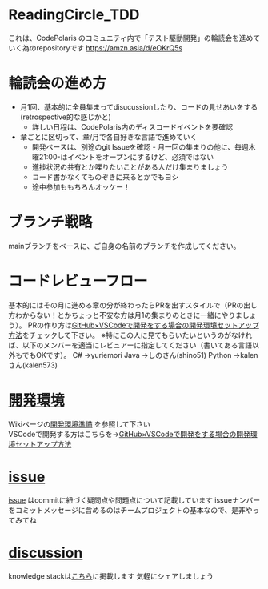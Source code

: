 # ReadingCircle_TDD

これは、CodePolaris のコミュニティ内で「テスト駆動開発」の輪読会を進めていく為のrepositoryです
https://amzn.asia/d/eOKrQ5s


# 輪読会の進め方
- 月1回、基本的に全員集まってdisucussionしたり、コードの見せあいをする(retrospective的な感じかと)
    - 詳しい日程は、CodePolaris内のディスコードイベントを要確認
- 章ごとに区切って、章/月で各自好きな言語で進めていく
    - 開発ペースは、別途のgit Issueを確認
      ﻿- 月一回の集まりの他に、毎週木曜21:00-はイベントをオープンにするけど、必須ではない
    - 進捗状況の共有とか喋りたいことがある人だけ集まりましょう
    - コード書かなくてものぞきに来るとかでもヨシ
    - 途中参加ももちろんオッケー！

# ブランチ戦略
mainブランチをベースに、ご自身の名前のブランチを作成してください。

# コードレビューフロー
基本的にはその月に進める章の分が終わったらPRを出すスタイルで（PRの出し方わからない！とかちょっと不安な方は月1の集まりのときに一緒にやりましょう）。
PRの作り方は[GitHub×VSCodeで開発をする場合の開発環境セットアップ方法](https://github.com/code-polaris/reading-circle-tdd/wiki/GitHub%C3%97VSCode%E3%81%A7%E9%96%8B%E7%99%BA%E3%82%92%E3%81%99%E3%82%8B%E5%A0%B4%E5%90%88%E3%81%AE%E9%96%8B%E7%99%BA%E7%92%B0%E5%A2%83%E3%82%BB%E3%83%83%E3%83%88%E3%82%A2%E3%83%83%E3%83%97%E6%96%B9%E6%B3%95)をチェックして下さい。
※特にこの人に見てもらいたいというのがなければ、以下のメンバーを適当にレビュアーに指定してください（書いてある言語以外もでもOKです）。
C# →yuriemori
Java →しのさん(shino51)
Python →kalenさん(kalen573)

# [開発環境](https://github.com/code-polaris/reading-circle-tdd/wiki/%E9%96%8B%E7%99%BA%E7%92%B0%E5%A2%83%E6%BA%96%E5%82%99)
Wikiページの[開発環境準備](https://github.com/code-polaris/reading-circle-tdd/wiki/%E9%96%8B%E7%99%BA%E7%92%B0%E5%A2%83%E6%BA%96%E5%82%99) を参照して下さい <br>
VSCodeで開発する方はこちらを→[GitHub×VSCodeで開発をする場合の開発環境セットアップ方法](https://github.com/code-polaris/reading-circle-tdd/wiki/GitHub%C3%97VSCode%E3%81%A7%E9%96%8B%E7%99%BA%E3%82%92%E3%81%99%E3%82%8B%E5%A0%B4%E5%90%88%E3%81%AE%E9%96%8B%E7%99%BA%E7%92%B0%E5%A2%83%E3%82%BB%E3%83%83%E3%83%88%E3%82%A2%E3%83%83%E3%83%97%E6%96%B9%E6%B3%95)

# [issue](https://github.com/code-polaris/reading-circle-tdd/issues)
[issue](https://github.com/code-polaris/reading-circle-tdd/issues) はcommitに紐づく疑問点や問題点について記載しています
issueナンバーをコミットメッセージに含めるのはチームプロジェクトの基本なので、是非やってみてね

# [discussion](https://github.com/code-polaris/reading-circle-tdd/discussions)
knowledge stackは[こちら]((https://github.com/code-polaris/reading-circle-tdd/discussions))に掲載します
気軽にシェアしましょう
